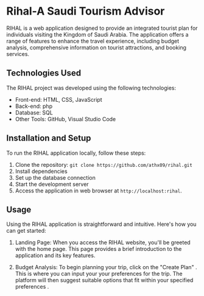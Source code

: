 # Rihal-A Saudi Tourism Advisor 

RIHAL is a web application designed to provide an integrated tourist plan for individuals visiting the Kingdom of Saudi Arabia. The application offers a range of features to enhance the travel experience, including budget analysis, comprehensive information on tourist attractions, and booking services.

 ## Technologies Used
The RIHAL project was developed using the following technologies:
- Front-end: HTML, CSS, JavaScript
- Back-end: php
- Database: SQL
- Other Tools: GitHub, Visual Studio Code

## Installation and Setup
To run the RIHAL application locally, follow these steps:
1. Clone the repository: `git clone https://github.com/athx09/rihal.git`
2. Install dependencies
3. Set up the database connection 
4. Start the development server
5. Access the application in web browser at `http://localhost:rihal`.

## Usage

Using the RIHAL application is straightforward and intuitive. Here's how you can get started:

1. Landing Page: When you access the RIHAL website, you'll be greeted with the home page. This page provides a brief introduction to the application and its key features.

2. Budget Analysis: To begin planning your trip, click on the "Create Plan" . This is where you can input your your preferences for the trip. The platform will then suggest suitable options that fit within your specified preferences .